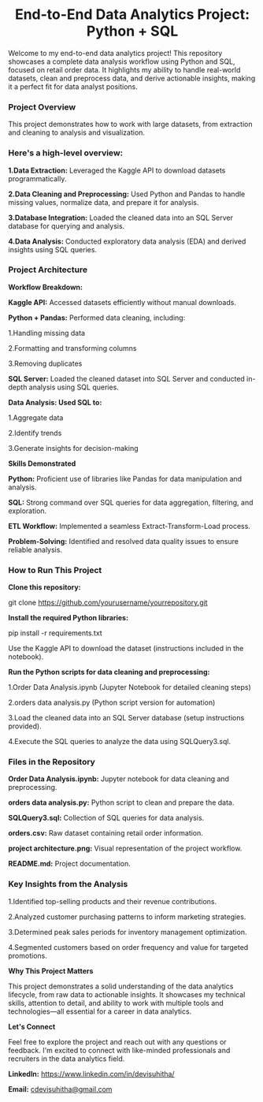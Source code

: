 <h1 align="center">End-to-End Data Analytics Project: Python + SQL</h1>

Welcome to my end-to-end data analytics project! This repository showcases a complete data analysis workflow using Python and SQL, focused on retail order data. It highlights my ability to handle real-world datasets, clean and preprocess data, and derive actionable insights, making it a perfect fit for data analyst positions.

**<h3>Project Overview</h3>**

This project demonstrates how to work with large datasets, from extraction and cleaning to analysis and visualization.

**<h3>Here's a high-level overview:</h3>**

**1.Data Extraction:** Leveraged the Kaggle API to download datasets programmatically.

**2.Data Cleaning and Preprocessing:** Used Python and Pandas to handle missing values, normalize data, and prepare it for analysis.

**3.Database Integration:** Loaded the cleaned data into an SQL Server database for querying and analysis.

**4.Data Analysis:** Conducted exploratory data analysis (EDA) and derived insights using SQL queries.

**<h3>Project Architecture</h3>**

**Workflow Breakdown:**

**Kaggle API:** Accessed datasets efficiently without manual downloads.

**Python + Pandas:** Performed data cleaning, including:

1.Handling missing data

2.Formatting and transforming columns

3.Removing duplicates

**SQL Server:** Loaded the cleaned dataset into SQL Server and conducted in-depth analysis using SQL queries.

**Data Analysis: Used SQL to:**

1.Aggregate data

2.Identify trends

3.Generate insights for decision-making

**Skills Demonstrated**

**Python:** Proficient use of libraries like Pandas for data manipulation and analysis.

**SQL:** Strong command over SQL queries for data aggregation, filtering, and exploration.

**ETL Workflow:** Implemented a seamless Extract-Transform-Load process.

**Problem-Solving:** Identified and resolved data quality issues to ensure reliable analysis.

**<h3>How to Run This Project</h3>**

**Clone this repository:**

git clone https://github.com/yourusername/yourrepository.git

**Install the required Python libraries:**

pip install -r requirements.txt

Use the Kaggle API to download the dataset (instructions included in the notebook).

**Run the Python scripts for data cleaning and preprocessing:**

1.Order Data Analysis.ipynb (Jupyter Notebook for detailed cleaning steps)

2.orders data analysis.py (Python script version for automation)

3.Load the cleaned data into an SQL Server database (setup instructions provided).

4.Execute the SQL queries to analyze the data using SQLQuery3.sql.

**<h3>Files in the Repository</h3>**

**Order Data Analysis.ipynb:** Jupyter notebook for data cleaning and preprocessing.

**orders data analysis.py:** Python script to clean and prepare the data.

**SQLQuery3.sql:** Collection of SQL queries for data analysis.

**orders.csv:** Raw dataset containing retail order information.

**project architecture.png:** Visual representation of the project workflow.

**README.md:** Project documentation.

**<h3>Key Insights from the Analysis</h3>**

1.Identified top-selling products and their revenue contributions.

2.Analyzed customer purchasing patterns to inform marketing strategies.

3.Determined peak sales periods for inventory management optimization.

4.Segmented customers based on order frequency and value for targeted promotions.

**Why This Project Matters**

This project demonstrates a solid understanding of the data analytics lifecycle, from raw data to actionable insights. It showcases my technical skills, attention to detail, and ability to work with multiple tools and technologies—all essential for a career in data analytics.

**Let's Connect**

Feel free to explore the project and reach out with any questions or feedback. I'm excited to connect with like-minded professionals and recruiters in the data analytics field.

**LinkedIn:** https://www.linkedin.com/in/devisuhitha/

**Email:** cdevisuhitha@gmail.com










